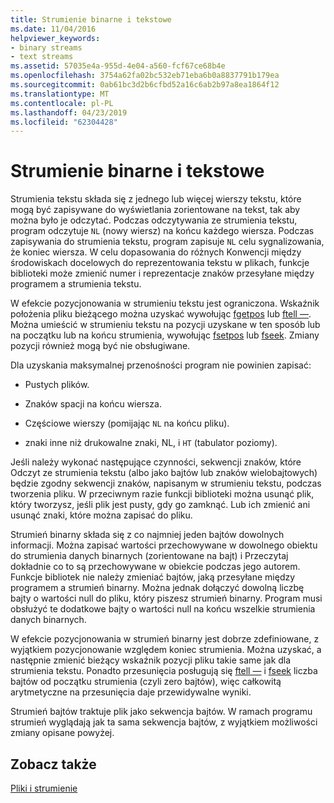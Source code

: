 ```yaml
---
title: Strumienie binarne i tekstowe
ms.date: 11/04/2016
helpviewer_keywords:
- binary streams
- text streams
ms.assetid: 57035e4a-955d-4e04-a560-fcf67ce68b4e
ms.openlocfilehash: 3754a62fa02bc532eb71eba6b0a8837791b179ea
ms.sourcegitcommit: 0ab61bc3d2b6cfbd52a16c6ab2b97a8ea1864f12
ms.translationtype: MT
ms.contentlocale: pl-PL
ms.lasthandoff: 04/23/2019
ms.locfileid: "62304428"
---
```

# <a name="text-and-binary-streams"></a>Strumienie binarne i tekstowe

Strumienia tekstu składa się z jednego lub więcej wierszy tekstu, które mogą być zapisywane do wyświetlania zorientowane na tekst, tak aby można było je odczytać. Podczas odczytywania ze strumienia tekstu, program odczytuje `NL` (nowy wiersz) na końcu każdego wiersza. Podczas zapisywania do strumienia tekstu, program zapisuje `NL` celu sygnalizowania, że koniec wiersza. W celu dopasowania do różnych Konwencji między środowiskach docelowych do reprezentowania tekstu w plikach, funkcje biblioteki może zmienić numer i reprezentacje znaków przesyłane między programem a strumienia tekstu.

W efekcie pozycjonowania w strumieniu tekstu jest ograniczona. Wskaźnik położenia pliku bieżącego można uzyskać wywołując [fgetpos](../c-runtime-library/reference/fgetpos.md) lub [ftell —](../c-runtime-library/reference/ftell-ftelli64.md). Można umieścić w strumieniu tekstu na pozycji uzyskane w ten sposób lub na początku lub na końcu strumienia, wywołując [fsetpos](../c-runtime-library/reference/fsetpos.md) lub [fseek](../c-runtime-library/reference/fseek-fseeki64.md). Zmiany pozycji również mogą być nie obsługiwane.

Dla uzyskania maksymalnej przenośności program nie powinien zapisać:

- Pustych plików.

- Znaków spacji na końcu wiersza.

- Częściowe wierszy (pomijając `NL` na końcu pliku).

- znaki inne niż drukowalne znaki, NL, i `HT` (tabulator poziomy).

Jeśli należy wykonać następujące czynności, sekwencji znaków, które Odczyt ze strumienia tekstu (albo jako bajtów lub znaków wielobajtowych) będzie zgodny sekwencji znaków, napisanym w strumieniu tekstu, podczas tworzenia pliku. W przeciwnym razie funkcji biblioteki można usunąć plik, który tworzysz, jeśli plik jest pusty, gdy go zamknąć. Lub ich zmienić ani usunąć znaki, które można zapisać do pliku.

Strumień binarny składa się z co najmniej jeden bajtów dowolnych informacji. Można zapisać wartości przechowywane w dowolnego obiektu do strumienia danych binarnych (zorientowane na bajt) i Przeczytaj dokładnie co to są przechowywane w obiekcie podczas jego autorem. Funkcje bibliotek nie należy zmieniać bajtów, jaką przesyłane między programem a strumień binarny. Można jednak dołączyć dowolną liczbę bajty o wartości null do pliku, który piszesz strumień binarny. Program musi obsłużyć te dodatkowe bajty o wartości null na końcu wszelkie strumienia danych binarnych.

W efekcie pozycjonowania w strumień binarny jest dobrze zdefiniowane, z wyjątkiem pozycjonowanie względem koniec strumienia. Można uzyskać, a następnie zmienić bieżący wskaźnik pozycji pliku takie same jak dla strumienia tekstu. Ponadto przesunięcia posługują się [ftell —](../c-runtime-library/reference/ftell-ftelli64.md) i [fseek](../c-runtime-library/reference/fseek-fseeki64.md) liczba bajtów od początku strumienia (czyli zero bajtów), więc całkowitą arytmetyczne na przesunięcia daje przewidywalne wyniki.

Strumień bajtów traktuje plik jako sekwencja bajtów. W ramach programu strumień wyglądają jak ta sama sekwencja bajtów, z wyjątkiem możliwości zmiany opisane powyżej.

## <a name="see-also"></a>Zobacz także

[Pliki i strumienie](../c-runtime-library/files-and-streams.md)

